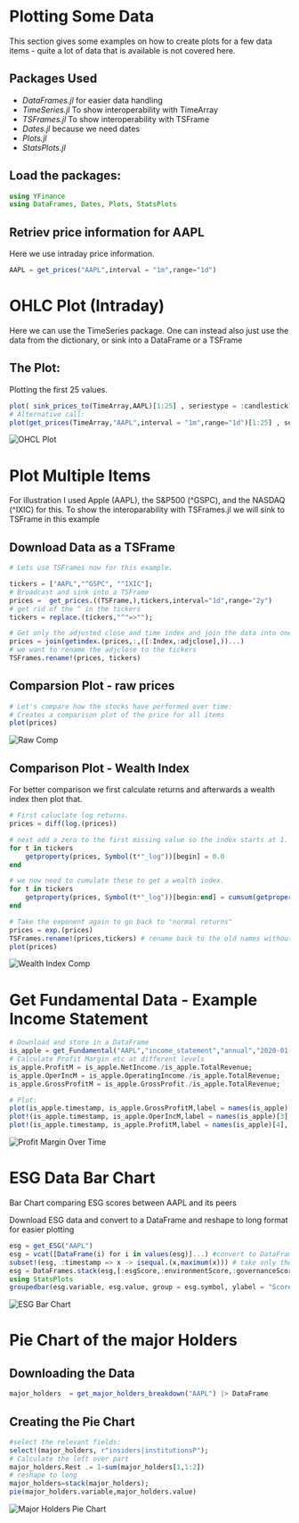 # Plotting Some Data
This section gives some examples on how to create plots for a few data items - quite a lot of data that is available is not covered here.


## Packages Used

 - *DataFrames.jl* for easier data handling
 - *TimeSeries.jl* To show interoperability with TimeArray 
 - *TSFrames.jl* To show interoperability with TSFrame
 - *Dates.jl* because we need dates 
 - *Plots.jl*
 - *StatsPlots.jl*

  
  
## Load the packages:
```julia
using YFinance
using DataFrames, Dates, Plots, StatsPlots
```
  
  
## Retriev price information for AAPL 
Here we use intraday price information.
```julia
AAPL = get_prices("AAPL",interval = "1m",range="1d")
```
  
  
# OHLC Plot (Intraday)

Here we can use the TimeSeries package. One can instead also just use the data from the dictionary, or sink into a DataFrame or a TSFrame

## The Plot:

Plotting the first 25 values.
```julia
plot( sink_prices_to(TimeArray,AAPL)[1:25] , seriestype = :candlestick)
# Alternative call:
plot(get_prices(TimeArray,"AAPL",interval = "1m",range="1d")[1:25] , seriestype = :candlestick)
```
![OHCL Plot](assets/CandleMin.svg)
  
  
  
# Plot Multiple Items
For illustration I used Apple (AAPL), the S&P500 (^GSPC), and the NASDAQ (^IXIC) for this.
To show the interoparability with TSFrames.jl we will sink to TSFrame in this example
  
## Download Data as a TSFrame
```julia
# Lets use TSFrames now for this example.

tickers = ["AAPL","^GSPC", "^IXIC"];
# Broadcast and sink into a TSFrame
prices =  get_prices.((TSFrame,),tickers,interval="1d",range="2y")
# get rid of the ^ in the tickers
tickers = replace.(tickers,"^"=>"");

# Get only the adjusted close and time index and join the data into one TSFrame
prices = join(getindex.(prices,:,([:Index,:adjclose],))...)
# we want to rename the adjclose to the tickers
TSFrames.rename!(prices, tickers)
```
  
## Comparsion Plot - raw prices
```julia
# Let's compare how the stocks have performed over time:
# Creates a comparison plot of the price for all items
plot(prices)
```
![Raw Comp](assets/CompRaw.svg)
  
  
## Comparison Plot - Wealth Index
For better comparison we first calculate returns and afterwards a wealth index then plot that.
```julia
# First caluclate log returns.
prices = diff(log.(prices))

# next add a zero to the first missing value so the index starts at 1.
for t in tickers
    getproperty(prices, Symbol(t*"_log"))[begin] = 0.0
end

# we now need to cumulate these to get a wealth index.
for t in tickers
    getproperty(prices, Symbol(t*"_log"))[begin:end] = cumsum(getproperty(prices, Symbol(t*"_log"))[begin:end])
end

# Take the exponent again to go back to "normal returns"
prices = exp.(prices)
TSFrames.rename!(prices,tickers) # rename back to the old names without "_log" attached.
plot(prices)
```
![Wealth Index Comp](assets/CompWI.svg)
  

# Get Fundamental Data - Example Income Statement
```julia
# Download and store in a DataFrame
is_apple = get_Fundamental("AAPL","income_statement","annual","2020-01-01","2024-12-31") |> DataFrame
# Calculate Profit Margin etc at different levels
is_apple.ProfitM = is_apple.NetIncome./is_apple.TotalRevenue;
is_apple.OperIncM = is_apple.OperatingIncome./is_apple.TotalRevenue;
is_apple.GrossProfitM = is_apple.GrossProfit./is_apple.TotalRevenue;

# Plot:
plot(is_apple.timestamp, is_apple.GrossProfitM,label = names(is_apple)[2], seriestype = :bar, legend=true)
plot!(is_apple.timestamp, is_apple.OperIncM,label = names(is_apple)[3], seriestype = :bar)
plot!(is_apple.timestamp, is_apple.ProfitM,label = names(is_apple)[4], seriestype = :bar)
```
![Profit Margin Over Time](assets/Income.svg)


# ESG Data Bar Chart
Bar Chart comparing ESG scores between AAPL and its peers

Download ESG data and convert to a DataFrame and reshape to long format for easier plotting
```julia
esg = get_ESG("AAPL")
esg = vcat([DataFrame(i) for i in values(esg)]...) #convert to DataFrame
subset!(esg, :timestamp => x -> isequal.(x,maximum(x))) # take only the newest values
esg = DataFrames.stack(esg,[:esgScore,:environmentScore,:governanceScore,:socialScore]) #reshape into long format
using StatsPlots
groupedbar(esg.variable, esg.value, group = esg.symbol, ylabel = "Scores")
```
![ESG Bar Chart](assets/ESGPlot.svg)
  

  
# Pie Chart of the major Holders
  
## Downloading the Data
```julia
major_holders  = get_major_holders_breakdown("AAPL") |> DataFrame
```
  
## Creating the Pie Chart
```julia
#select the relevant fields:
select!(major_holders, r"insiders|institutionsP");
# Calculate the left over part
major_holders.Rest .= 1-sum(major_holders[1,1:2]) 
# reshape to long
major_holders=stack(major_holders); 
pie(major_holders.variable,major_holders.value)
```
![Major Holders Pie Chart](assets/Holders.svg)